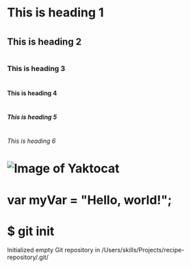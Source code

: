 # <h1>This is heading 1</h1>
# <h2>This is heading 2</h2>
# <h3>This is heading 3</h3>
# <h4>This is heading 4</h4>
# <h5>This is heading 5</h5>
# <h6>This is heading 6</h6>

# ![Image of Yaktocat](https://octodex.github.com/images/yaktocat.png)


# var myVar = "Hello, world!";

# $ git init
Initialized empty Git repository in /Users/skills/Projects/recipe-repository/.git/
